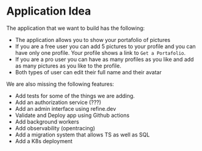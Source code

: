 # Application Idea

The application that we want to build has the following:
- The application allows you to show your portafolio of pictures
- If you are a free user you can add 5 pictures to your profile and you can have only one profile. Your profile shows a link to `Get a Portafolio`.
- If you are a pro user you can have as many profiles as you like and add as many pictures as you like to the profile.
- Both types of user can edit their full name and their avatar

We are also missing the following features:
- Add tests for some of the things we are adding.
- Add an authorization service (???)
- Add an admin interface using refine.dev
- Validate and Deploy app using Github actions
- Add background workers
- Add observability (opentracing)
- Add a migration system that allows TS as well as SQL
- Add a K8s deployment
